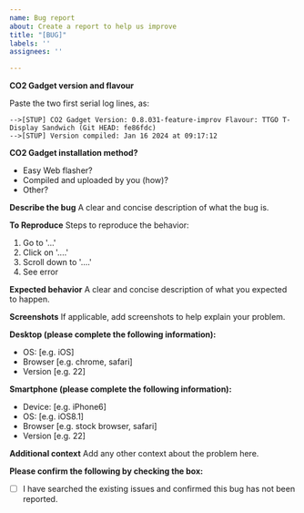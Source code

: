 ```yaml
---
name: Bug report
about: Create a report to help us improve
title: "[BUG]"
labels: ''
assignees: ''

---
```


**CO2 Gadget version and flavour**

Paste the two first serial log lines, as:

```
-->[STUP] CO2 Gadget Version: 0.8.031-feature-improv Flavour: TTGO T-Display Sandwich (Git HEAD: fe86fdc)
-->[STUP] Version compiled: Jan 16 2024 at 09:17:12
```

**CO2 Gadget installation method?**

- Easy Web flasher? 
- Compiled and uploaded by you (how)?
- Other?

**Describe the bug**
A clear and concise description of what the bug is.

**To Reproduce**
Steps to reproduce the behavior:
1. Go to '...'
2. Click on '....'
3. Scroll down to '....'
4. See error

**Expected behavior**
A clear and concise description of what you expected to happen.

**Screenshots**
If applicable, add screenshots to help explain your problem.

**Desktop (please complete the following information):**
 - OS: [e.g. iOS]
 - Browser [e.g. chrome, safari]
 - Version [e.g. 22]

**Smartphone (please complete the following information):**
 - Device: [e.g. iPhone6]
 - OS: [e.g. iOS8.1]
 - Browser [e.g. stock browser, safari]
 - Version [e.g. 22]

**Additional context**
Add any other context about the problem here.

**Please confirm the following by checking the box:**
- [ ] I have searched the existing issues and confirmed this bug has not been reported.
